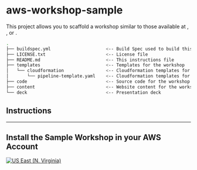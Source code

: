 # aws-workshop-sample

This project allows you to scaffold a workshop similar to those available at [](https://cdkworkshop.com/), [](https://eksworkshop.com/), or [](https://ecsworkshop.com/).

```bash
.
├── buildspec.yml                     <-- Build Spec used to build this project in CodeBuild
├── LICENSE.txt                       <-- License file
├── README.md                         <-- This instructions file
├── templates                         <-- Templates for the workshop
│   └── cloudformation                <-- Cloudformation templates for the workshop
│       └── pipeline-template.yaml    <-- Cloudformation templates for CodePipeline
├── code                              <-- Source code for the workshop
├── content                           <-- Website content for the workshop
└── deck                              <-- Presentation deck
```

## Instructions



---

## Install the Sample Workshop in your AWS Account

[![US East (N. Virginia)](https://samdengler.github.io/cloudformation-launch-stack-button-svg/images/us-east-1.svg)](https://us-east-1.console.aws.amazon.com/cloudformation/home#/stacks/new?stackName=aws-workshop-sample&templateURL=https://s3.amazonaws.com/aws-workshop-sample-us-east-1/pipeline-template.yaml)
